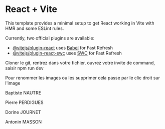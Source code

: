 # React + Vite

This template provides a minimal setup to get React working in Vite with HMR and some ESLint rules.

Currently, two official plugins are available:

- [@vitejs/plugin-react](https://github.com/vitejs/vite-plugin-react/blob/main/packages/plugin-react/README.md) uses [Babel](https://babeljs.io/) for Fast Refresh
- [@vitejs/plugin-react-swc](https://github.com/vitejs/vite-plugin-react-swc) uses [SWC](https://swc.rs/) for Fast Refresh

Cloner le git, rentrez dans votre fichier, ouvrez votre invite de command, saisir npm run dev

Pour renommer les images ou les supprimer cela passe par le clic droit sur l'image


Baptiste NAUTRE

Pierre PERDIGUES

Dorine JOURNET

Antonin MASSON
